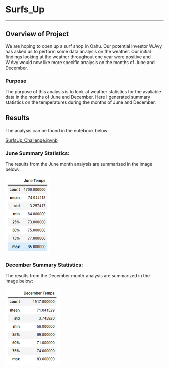 # Surfs_Up
---
## Overview of Project
We are hoping to open up a surf shop in Oahu. Our potential investor W.Avy has asked us to perform some data analysis on the weather. Our initial findings looking at the weather throughout one year were positive and W.Avy would now like more specific analysis on the months of June and December. 

### Purpose
The purpose of this analysis is to look at weather statistics for the avaliable data in the months of June and December. Here I generated summary statistics on the temperatures during the months of June and December. 

## Results
The analysis can be found in the notebook below:

[SurfsUp_Challenge.ipynb](https://github.com/ClaudAMC/Surfs_Up/blob/main/SurfsUp_Challenge.ipynb)

### June Summary Statistics:
The results from the June month analysis are summarized in the image below:

![June Temp Summary.PNG](https://github.com/ClaudAMC/Surfs_Up/blob/main/June%20Temp%20Summary.PNG)

### December Summary Statistics:

The results from the December month analysis are summarized in the image below:

![December Temp Summary.PNG](https://github.com/ClaudAMC/Surfs_Up/blob/main/December%20Temp%20Summary.PNG)



